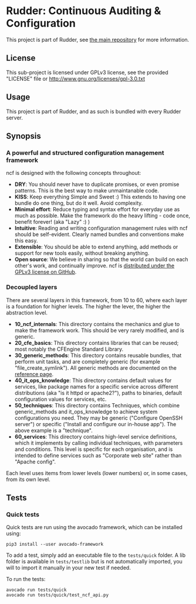 # Rudder: Continuous Auditing & Configuration

This project is part of Rudder, see [the main repository](https://github.com/Normation/rudder)
for more information.
 
## License

This sub-project is licensed under GPLv3 license, 
see the provided "LICENSE" file or 
http://www.gnu.org/licenses/gpl-3.0.txt

## Usage

This project is part of Rudder, and as such is bundled with every Rudder server.

## Synopsis

### A powerful and structured configuration management framework

ncf is designed with the following concepts throughout:

  - __DRY__: You should never have to duplicate promises, or even promise patterns. This is the best way to make unmaintanable code.
  - __KISS__: Keep everything Simple and Sweet :) This extends to having one bundle do one thing, but do it well. Avoid complexity.
  - __Minimal effort__: Reduce typing and syntax effort for everyday use as much as possible. Make the framework do the heavy lifting - code once, benefit forever! (aka "Lazy" :) )
  - __Intuitive__: Reading and writing configuration management rules with ncf should be self-evident. Clearly named bundles and conventions make this easy.
  - __Extensible__: You should be able to extend anything, add methods or support for new tools easily, without breaking anything.
  - __Open source__: We believe in sharing so that the world can build on each other's work, and continually improve. ncf is [distributed under the GPLv3 license on GitHub](https://github.com/normation/ncf/).

### Decoupled layers

There are several layers in this framework, from 10 to 60, where each layer is a foundation for higher levels. The higher the lever, the higher the abstraction level.

  - __10_ncf_internals__: This directory contains the mechanics and glue to make the framework work. This should be very rarely modified, and is generic.
  - __20_cfe_basics__: This directory contains libraries that can be reused; most notably the CFEngine Standard Library.
  - __30_generic_methods__: This directory contains reusable bundles, that perform unit tasks, and are completely generic (for example "file_create_symlink"). All generic methods are documented on the [reference page](https://docs.rudder.io/reference/current/reference/generic_methods.html).
  - __40_it_ops_knowledge__: This directory contains default values for services, like package names for a specific service across different distributions (aka "is it httpd or apache2?"), paths to binaries, default configuration values for services, etc.
  - __50_techniques__: This directory contains Techniques, which combine generic_methods and it_ops_knowledge to achieve system configurations you need. They may be generic ("Configure OpenSSH server") or specific ("Install and configure our in-house app"). The above example is a "technique".
  - __60_services__: This directory contains high-level service definitions, which it implements by calling individual techniques, with parameters and conditions. This level is specific for each organisation, and is intended to define services such as "Corporate web site" rather than "Apache config".

Each level uses items from lower levels (lower numbers) or, in some cases, from its own level.

## Tests

### Quick tests

Quick tests are run using the avocado framework, which can be installed using:

    pip3 install --user avocado-framework

To add a test, simply add an executable file to the `tests/quick` folder. A lib folder is available in `tests/testlib` but is not
automatically imported, you will to import it manually in your new test if needed.

To run the tests:

    avocado run tests/quick
    avocado run tests/quick/test_ncf_api.py
